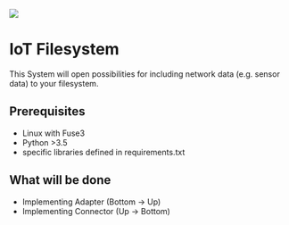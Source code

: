 ![](https://github.com/th-os/iotfs/workflows/IoTFS/badge.svg)

# IoT Filesystem

This System will open possibilities for including network data (e.g. sensor data) to your filesystem.

## Prerequisites

- Linux with Fuse3
- Python >3.5
- specific libraries defined in requirements.txt

## What will be done

- Implementing Adapter (Bottom -> Up)
- Implementing Connector (Up -> Bottom)
